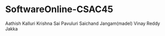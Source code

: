 # SoftwareOnline-CSAC45
Aathish Kalluri
Krishna Sai Pavuluri
Saichand Jangam(madel)
Vinay Reddy Jakka
